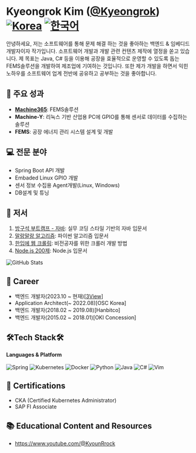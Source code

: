 # Kyeongrok Kim ([@Kyeongrok](https://github.com/Kyeongrok))[![Korea](https://img.shields.io/badge/README.md-English-blue.svg)](README_EN.md) [![한국어](https://img.shields.io/badge/README.md-한국어-green.svg)](README.md)
안녕하세요, 저는 소프트웨어를 통해 문제 해결 하는 것을 좋아하는 백엔드 & 임베디드 개발자이자 작가입니다. 소프트웨어 개발과 개발 관련 컨텐츠 제작에 열정을 쏟고 있습니다. 제 목표는 Java, C# 등을 이용해 공장을 효율적으로 운영할 수 있도록 돕는 FEMS솔루션을 개발하여 제조업에 기여하는 것입니다. 또한 제가 개발을 하면서 익힌 노하우를 소프트웨어 업계 전반에 공유하고 공부하는 것을 좋아합니다.


## 🚀 주요 성과
- [**Machine365**](https://machine365.ai): FEMS솔루션
- **Machine-Y**: 리눅스 기반 산업용 PC에 GPIO를 통해 센서로 데이터를 수집하는 솔루션
- **FEMS**: 공장 에너지 관리 시스템 설계 및 개발

## 💻 전문 분야
- Spring Boot API 개발
- Embaded Linux GPIO 개발
- 센서 정보 수집용 Agent개발(Linux, Windows)
- DB설계 및 튜닝

## 🌟 저서
1. [방구석 부트캠프 - 자바](https://www.yes24.com/Product/Goods/134640852): 실무 코딩 스타일 기반의 자바 입문서
2. [말랑말랑 알고리즘](): 파이썬 알고리즘 입문서
3. [한입에 웹 크롤링](): 비전공자를 위한 크롤러 개발 방법
4. [Node.js 200제](): Node.js 입문서

![GitHub Stats](https://github-readme-stats.vercel.app/api?username=Kyeongrok)

## 👋 Career
- 백엔드 개발자(2023.10 ~ 현재)[[3View](https://e3view.com/)]
- Application Architect(~ 2022.08)[OSC Korea]
- 백엔드 개발자(2018.02 ~ 2019.08)[Hanbitco]
- 백엔드 개발자(2015.02 ~ 2018.01)[OKI Concession]

## 🛠Tech Stack🛠
**Languages & Platform**<br><br>
![Spring](https://img.shields.io/badge/spring-%236DB33F.svg?style=for-the-badge&logo=spring&logoColor=white)
![Kubernetes](https://img.shields.io/badge/kubernetes-%23326ce5.svg?style=for-the-badge&logo=kubernetes&logoColor=white)
![Docker](https://img.shields.io/badge/docker-%230db7ed.svg?style=for-the-badge&logo=docker&logoColor=white)
![Python](https://img.shields.io/badge/python-3670A0?style=for-the-badge&logo=python&logoColor=ffdd54)
![Java](https://img.shields.io/badge/java-%23ED8B00.svg?style=for-the-badge&logo=openjdk&logoColor=white)
![C#](https://img.shields.io/badge/c%23-%23239120.svg?style=for-the-badge&logo=c-sharp&logoColor=white)
![Vim](https://img.shields.io/badge/VIM-%2311AB00.svg?style=for-the-badge&logo=vim&logoColor=white)

## 📜 Certifications
- CKA (Certified Kubernetes Administrator)
- SAP FI Associate

## 📚 Educational Content and Resources
- https://www.youtube.com/@KyounRrock

<!---
Kyeongrok/Kyeongrok is a ✨ special ✨ repository because its `README.md` (this file) appears on your GitHub profile.
You can click the Preview link to take a look at your changes.
--->
